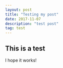 ```yaml
---
layout: post
title: "Testing my post"
date: 2017-11-07
description: "test post"
tag: test
---
```


## This is a test

I hope it works!
